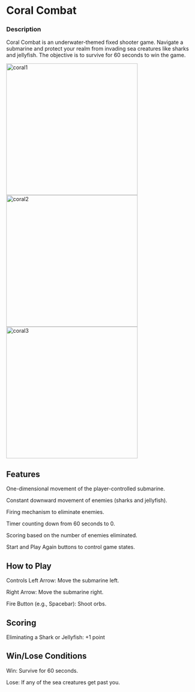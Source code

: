 
# Coral Combat
### Description
Coral Combat is an underwater-themed fixed shooter game. Navigate a submarine and protect your realm from invading sea creatures like sharks and jellyfish. The objective is to survive for 60 seconds to win the game.

<img width="350" alt="coral1" src="https://github.com/melisaozdoyuran2001/Coral-Combat-Arcade/assets/123209674/984828b8-2ae6-455d-8935-e2d067cce351">


<img width="350" alt="coral2" src="https://github.com/melisaozdoyuran2001/Coral-Combat-Arcade/assets/123209674/6cb479f1-29ad-4f46-82a8-08f6ea10a2b5">
<img width="350" alt="coral3" src="https://github.com/melisaozdoyuran2001/Coral-Combat-Arcade/assets/123209674/457828fc-c5d1-4d14-8770-4885aa9da07b">


## Features
One-dimensional movement of the player-controlled submarine.

Constant downward movement of enemies (sharks and jellyfish).

Firing mechanism to eliminate enemies.

Timer counting down from 60 seconds to 0.

Scoring based on the number of enemies eliminated.

Start and Play Again buttons to control game states.

## How to Play
Controls
Left Arrow: Move the submarine left.

Right Arrow: Move the submarine right.

Fire Button (e.g., Spacebar): Shoot orbs.

## Scoring
Eliminating a Shark or Jellyfish: +1 point

## Win/Lose Conditions
Win: Survive for 60 seconds.

Lose: If any of the sea creatures get past you.
